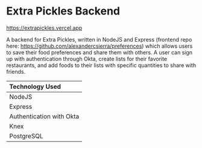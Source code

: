 # Extra Pickles Backend

https://extrapickles.vercel.app

A backend for Extra Pickles, written in NodeJS and Express (frontend repo here: https://github.com/alexandercsierra/preferences) which allows users to save their food preferences and share them with others. A user can sign up with authentication through Okta, create lists for their favorite restaurants, and add foods to their lists with specific quantities to share with friends.

|Technology Used|
|:-------|
|NodeJS|
|Express|
|Authentication with Okta|
|Knex|
|PostgreSQL|
